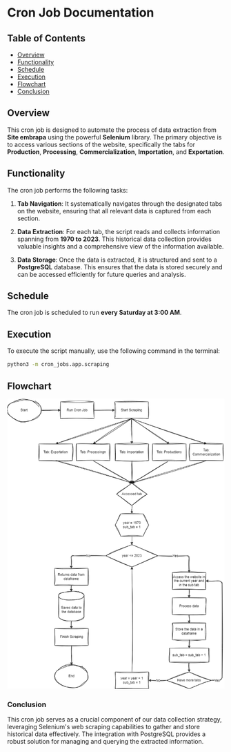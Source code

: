 # Cron Job Documentation

## Table of Contents
- [Overview](#overview)
- [Functionality](#functionality)
- [Schedule](#schedule)
- [Execution](#execution)
- [Flowchart](#flowchart)
- [Conclusion](#conclusion)

## Overview

This cron job is designed to automate the process of data extraction from **Site embrapa** using the powerful **Selenium** library. The primary objective is to access various sections of the website, specifically the tabs for **Production**, **Processing**, **Commercialization**, **Importation**, and **Exportation**. 

## Functionality

The cron job performs the following tasks:

1. **Tab Navigation**: It systematically navigates through the designated tabs on the website, ensuring that all relevant data is captured from each section.

2. **Data Extraction**: For each tab, the script reads and collects information spanning from **1970 to 2023**. This historical data collection provides valuable insights and a comprehensive view of the information available.

3. **Data Storage**: Once the data is extracted, it is structured and sent to a **PostgreSQL** database. This ensures that the data is stored securely and can be accessed efficiently for future queries and analysis.

## Schedule

The cron job is scheduled to run **every Saturday at 3:00 AM**. 

## Execution

To execute the script manually, use the following command in the terminal:

```bash
python3 -m cron_jobs.app.scraping
```

## Flowchart
![Flowchart to scrape data](./flowchart_scrape.png)

### Conclusion

This cron job serves as a crucial component of our data collection strategy, leveraging Selenium's web scraping capabilities to gather and store historical data effectively. The integration with PostgreSQL provides a robust solution for managing and querying the extracted information.
